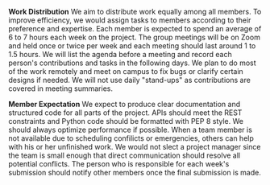 **Work Distribution**
We aim to distribute work equally among all members. To improve efficiency, we would assign tasks to members according to their preference and expertise. Each member is expected to spend an average of 6 to 7 hours each week on the project. The group meetings will be on Zoom and held once or twice per week and each meeting should last around 1 to 1.5 hours. We will list the agenda before a meeting and record each person's contributions and tasks in the following days. We plan to do most of the work remotely and meet on campus to fix bugs or clarify certain designs if needed. We will not use daily "stand-ups" as contributions are covered in meeting summaries.

**Member Expectation**
We expect to produce clear documentation and structured code for all parts of the project. APIs should meet the REST constraints and Python code should be formatted with PEP 8 style. We should always optimize performance if possible. When a team member is not available due to scheduling confilicts or emergencies, others can help with his or her unfinished work. We would not slect a project manager since the team is small enough that direct communication should resolve all potential conflicts. The person who is responsible for each week's submission should notify other members once the final submission is made.